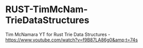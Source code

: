# RUST-TimMcNam-TrieDataStructures
Tim McNamara YT for Rust Trie Data Structures - https://www.youtube.com/watch?v=f9B87LA86g0&amp;t=74s
